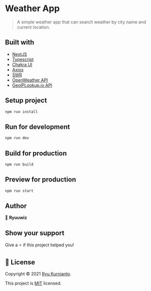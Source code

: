 # Weather App

> A simple weather app that can search weather by city name and current location.

## Built with

- [NextJS](https://nextjs.org/)
- [Typescript](https://www.typescriptlang.org/)
- [Chakra UI](https://chakra-ui.com/)
- [Axios](https://axios-http.com/docs/intro)
- [SWR](https://swr.vercel.app/)
- [OpenWeather API](https://openweathermap.org/)
- [GeoIPLookup.io API](https://geoiplookup.io/)

## Setup project

```sh
npm run install
```

## Run for development

```sh
npm run dev
```

## Build for production

```sh
npm run build
```

## Preview for production

```sh
npm run start
```

## Author

👤 **Ryuuwiz**

## Show your support

Give a ⭐️ if this project helped you!

## 📝 License

Copyright © 2021 [Ryu Kurnianto](https://github.com/ryuuwiz).

This project is [MIT](https://www.mit.edu/~amini/LICENSE.md) licensed.
